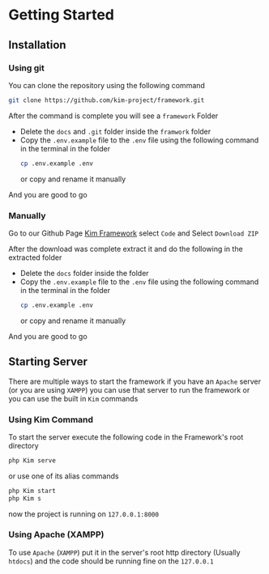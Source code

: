 # Getting Started

## Installation

### Using git

You can clone the repository using the following command
```bash
git clone https://github.com/kim-project/framework.git
```
After the command is complete you will see a `framework` Folder  
  
- Delete the `docs` and `.git` folder inside the `framwork` folder
- Copy the `.env.example` file to the `.env` file using the following command in the terminal in the folder
    ```bash
    cp .env.example .env
    ```
    or copy and rename it manually

And you are good to go

### Manually

Go to our Github Page [Kim Framework](https://github.com/kim-project/framework.git) select `Code` and Select `Download ZIP`
  
After the download was complete extract it and do the following in the extracted folder
  
- Delete the `docs` folder inside the folder
- Copy the `.env.example` file to the `.env` file using the following command in the terminal in the folder
    ```bash
    cp .env.example .env
    ```
    or copy and rename it manually

And you are good to go

## Starting Server

There are multiple ways to start the framework if you have an `Apache` server (or you are using `XAMPP`) you can use that server to run the framework or you can use the built in `Kim` commands

### Using Kim Command

To start the server execute the following code in the Framework's root directory
```bash
php Kim serve
```
or use one of its alias commands
```bash
php Kim start
php Kim s
```
now the project is running on `127.0.0.1:8000`

### Using Apache (XAMPP)

To use `Apache` (`XAMPP`) put it in the server's root http directory (Usually `htdocs`) and the code should be running fine on the `127.0.0.1`

